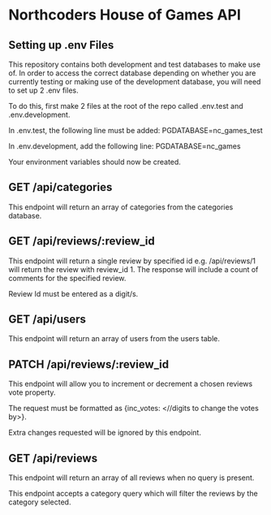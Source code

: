 # Northcoders House of Games API

## Setting up .env Files

This repository contains both development and test databases to make use of. In order to access the correct database depending on whether you are currently testing or making use of the development database, you will need to set up 2 .env files.

To do this, first make 2 files at the root of the repo called .env.test and .env.development.

In .env.test, the following line must be added: PGDATABASE=nc_games_test

In .env.development, add the following line: PGDATABASE=nc_games

Your environment variables should now be created.

## GET /api/categories

This endpoint will return an array of categories from the categories database.

## GET /api/reviews/:review_id

This endpoint will return a single review by specified id e.g. /api/reviews/1 will return the review with review_id 1. The response will include a count of comments for the specified review.

Review Id must be entered as a digit/s.

## GET /api/users

This endpoint will return an array of users from the users table.

## PATCH /api/reviews/:review_id

This endpoint will allow you to increment or decrement a chosen reviews vote property.

The request must be formatted as {inc_votes: <//digits to change the votes by>}.

Extra changes requested will be ignored by this endpoint.

## GET /api/reviews

This endpoint will return an array of all reviews when no query is present.

This endpoint accepts a category query which will filter the reviews by the category selected.
